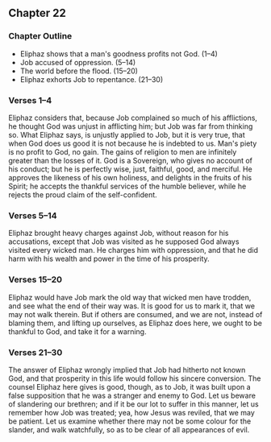 ## Chapter 22

### Chapter Outline

- Eliphaz shows that a man's goodness profits not God. (1–4)
- Job accused of oppression. (5–14)
- The world before the flood. (15–20)
- Eliphaz exhorts Job to repentance. (21–30)

### Verses 1–4

Eliphaz considers that, because Job complained so much of his afflictions, he thought God was unjust in afflicting him; but Job was far from thinking so. What Eliphaz says, is unjustly applied to Job, but it is very true, that when God does us good it is not because he is indebted to us. Man's piety is no profit to God, no gain. The gains of religion to men are infinitely greater than the losses of it. God is a Sovereign, who gives no account of his conduct; but he is perfectly wise, just, faithful, good, and merciful. He approves the likeness of his own holiness, and delights in the fruits of his Spirit; he accepts the thankful services of the humble believer, while he rejects the proud claim of the self-confident.

### Verses 5–14

Eliphaz brought heavy charges against Job, without reason for his accusations, except that Job was visited as he supposed God always visited every wicked man. He charges him with oppression, and that he did harm with his wealth and power in the time of his prosperity.

### Verses 15–20

Eliphaz would have Job mark the old way that wicked men have trodden, and see what the end of their way was. It is good for us to mark it, that we may not walk therein. But if others are consumed, and we are not, instead of blaming them, and lifting up ourselves, as Eliphaz does here, we ought to be thankful to God, and take it for a warning.

### Verses 21–30

The answer of Eliphaz wrongly implied that Job had hitherto not known God, and that prosperity in this life would follow his sincere conversion. The counsel Eliphaz here gives is good, though, as to Job, it was built upon a false supposition that he was a stranger and enemy to God. Let us beware of slandering our brethren; and if it be our lot to suffer in this manner, let us remember how Job was treated; yea, how Jesus was reviled, that we may be patient. Let us examine whether there may not be some colour for the slander, and walk watchfully, so as to be clear of all appearances of evil.

